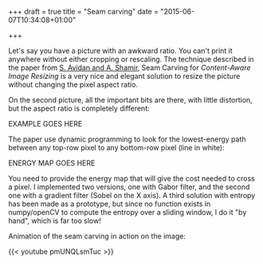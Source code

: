 +++
draft = true
title = "Seam carving"
date = "2015-06-07T10:34:08+01:00"

+++

Let's say you have a picture with an awkward ratio. You can't print it anywhere without either cropping or rescaling. The technique
described in the paper from [S. Avidan and A. Shamir](http://www.faculty.idc.ac.il/arik/SCWeb/imret/imret.pdf), Seam Carving for 
*Content-Aware Image Resizing* is a very nice and elegant solution to resize the picture without changing the pixel aspect ratio.

On the second picture, all the important bits are there, with little distortion, but the aspect ratio is completely different:

EXAMPLE GOES HERE

The paper use dynamic programming to look for the lowest-energy path between any top-row pixel to any bottom-row pixel (line in white):

ENERGY MAP GOES HERE

You need to provide the energy map that will give the cost needed to cross a pixel. I implemented two versions, one with Gabor filter, and the second one with a gradient filter (Sobel on the X axis). A third solution with entropy has been made as a prototype, but since no function exists in numpy/openCV to compute the entropy over a sliding window, I do it "by hand", which is far too slow!

Animation of the seam carving in action on the image:

{{< youtube pmUNQLsmTuc >}}